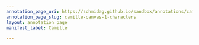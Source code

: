 ```yaml
---
annotation_page_uri: https://schmidag.github.io/sandbox/annotations/camille-canvas-1-characters.json
annotation_page_slug: camille-canvas-1-characters
layout: annotation_page
manifest_label: Camille

---
```

